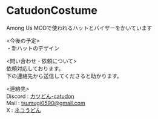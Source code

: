 # CatudonCostume
Among Us MODで使われるハットとバイザーをかいています

<今後の予定>  
・新ハットのデザイン  

<問い合わせ・依頼について>  
依頼対応しております。  
下の連絡先から送信してくださると助かります。

<連絡先>  
Discord : [カツどん-catudon](https://discord.gg/mNgV3H6k)  
Mail : tsumugi0590@gmail.com  
X : [ネコうどん](https://x.com/catudon_1276)  
